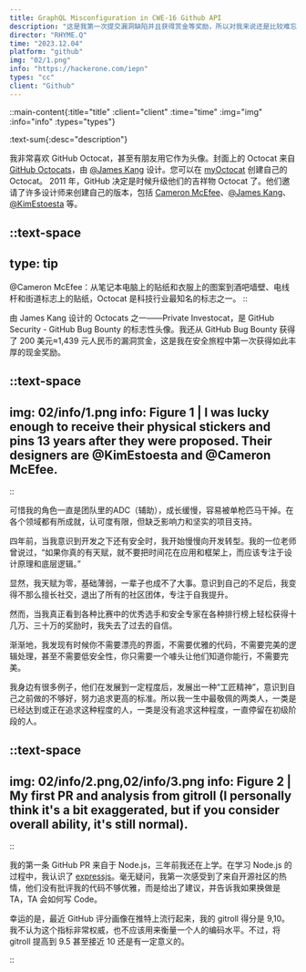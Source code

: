 ```yaml
---
title: GraphQL Misconfiguration in CWE-16 Github API 
description: "这是我第一次提交漏洞缺陷并且获得赏金等奖励，所以对我来说还是比较难忘的。由于我已经全身心投入到产品设计和开发中，再次发现知名公司或平台的安全漏洞对我来说就像达到了一个里程碑。"
director: "RHYME.Q"
time: "2023.12.04"
platform: "github"
img: "02/1.png"
info: "https://hackerone.com/iepn"
types: "cc"
client: "Github"
---
```


::main-content{:title="title" :client="client" :time="time" :img="img" :info="info" :types="types"}

:text-sum{:desc="description"}

我非常喜欢 GitHub Octocat，甚至有朋友用它作为头像。封面上的 Octocat 来自 [GitHub Octocats](https://octodex.github.com/)，由 [@James Kang](https://jeejkang.com/Information) 设计。您可以在 [myOctocat](https://myoctocat.com/) 创建自己的 Octocat。 2011 年，GitHub 决定是时候升级他们的吉祥物 Octocat 了。他们邀请了许多设计师来创建自己的版本，包括 [Cameron McEfee](https://cameronmcefee.com/work/the-octocat/)、[@James Kang](https://jeejkang.com/Information)、[@KimEstoesta](https://www.kimestoesta.com/) 等。

::text-space
---
type: tip
---
@Cameron McEfee：从笔记本电脑上的贴纸和衣服上的图案到酒吧墙壁、电线杆和街道标志上的贴纸，Octocat 是科技行业最知名的标志之一。
::

由 James Kang 设计的 Octocats 之一——Private Investocat，是 GitHub Security - GitHub Bug Bounty 的标志性头像。我还从 GitHub Bug Bounty 获得了 200 美元≈1,439 元人民币的漏洞赏金，这是我在安全旅程中第一次获得如此丰厚的现金奖励。

::text-space
---
img: 02/info/1.png
info: Figure 1 | I was lucky enough to receive their physical stickers and pins 13 years after they were proposed.  Their designers are @KimEstoesta and @Cameron McEfee.
---
::

可惜我的角色一直是团队里的ADC（辅助），成长缓慢，容易被单枪匹马干掉。在各个领域都有所成就，认可度有限，但缺乏影响力和坚实的项目支持。

四年前，当我意识到开发之下还有安全时，我开始慢慢向开发转型。我的一位老师曾说过，“如果你真的有天赋，就不要把时间花在应用和框架上，而应该专注于设计原理和底层逻辑。”

显然，我天赋为零，基础薄弱，一辈子也成不了大事。意识到自己的不足后，我变得不那么擅长社交，退出了所有的社区团体，专注于自我提升。

然而，当我真正看到各种比赛中的优秀选手和安全专家在各种排行榜上轻松获得十几万、三十万的奖励时，我失去了过去的自信。

渐渐地，我发现有时候你不需要漂亮的界面，不需要优雅的代码，不需要完美的逻辑处理，甚至不需要低安全性，你只需要一个噱头让他们知道你能行，不需要完美。

我身边有很多例子，他们在发展到一定程度后，发展出一种“工匠精神”，意识到自己之前做的不够好，努力追求更高的标准。所以我一生中最敬佩的两类人，一类是已经达到或正在追求这种程度的人，一类是没有追求这种程度，一直停留在初级阶段的人。

::text-space
---
img: 02/info/2.png,02/info/3.png
info: Figure 2 | My first PR and analysis from gitroll (I personally think it's a bit exaggerated, but if you consider overall ability, it's still normal).
---
::

我的第一条 GitHub PR 来自于 Node.js，三年前我还在上学。在学习 Node.js 的过程中，我认识了 [expressjs](https://expressjs.com/)。毫无疑问，我第一次感受到了来自开源社区的热情，他们没有批评我的代码不够优雅，而是给出了建议，并告诉我如果换做是 TA，TA 会如何写 Code。

幸运的是，最近 GitHub 评分画像在推特上流行起来，我的 gitroll 得分是 9,10。我不认为这个指标非常权威，也不应该用来衡量一个人的编码水平。不过，将 gitroll 提高到 9.5 甚至接近 10 还是有一定意义的。

::
